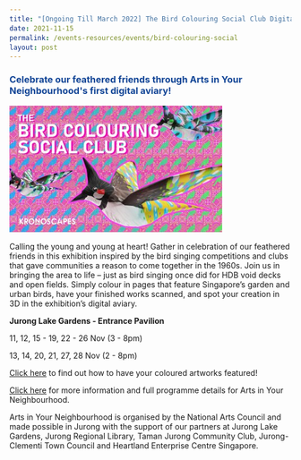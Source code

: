 ```yaml
---
title: "[Ongoing Till March 2022] The Bird Colouring Social Club Digital Aviary"
date: 2021-11-15
permalink: /events-resources/events/bird-colouring-social
layout: post
---
```



<h3 style="color:#124596; font-weight:bold;"><a style="color:#124596; text-decoration:none;" href="https://artsforall.gov.sg/events/ayn-nov-2021-the-bird-colouring-social-club.aspx">Celebrate our feathered friends through Arts in Your Neighbourhood's first digital aviary!</a></h3>

![Alt text for image on Isomer site](/images/Bird%20Colouring%20Social%20Club.jpg)

Calling the young and young at heart! Gather in celebration of our feathered friends in this exhibition inspired by the bird singing competitions and clubs that gave communities a reason to come together in the 1960s. Join us in bringing the area to life – just as bird singing once did for HDB void decks and open fields. Simply colour in pages that feature Singapore’s garden and urban birds, have your finished works scanned, and spot your creation in 3D in the exhibition’s digital aviary.

**Jurong Lake Gardens - Entrance Pavilion**

11, 12, 15 - 19, 22 - 26 Nov (3 - 8pm)

13, 14, 20, 21, 27, 28 Nov (2 - 8pm)

[Click here](https://artsforall.gov.sg/events/ayn-nov-2021-the-bird-colouring-social-club.aspx) to find out how to have your coloured artworks featured!

[Click here](https://artsforall.gov.sg/initiatives/arts-in-your-neighbourhood.aspx) for more information and full programme details for Arts in Your Neighbourhood. 

Arts in Your Neighbourhood is organised by the National Arts Council and made possible in Jurong with the support of our partners at Jurong Lake Gardens, Jurong Regional Library, Taman Jurong Community Club, Jurong-Clementi Town Council and Heartland Enterprise Centre Singapore.